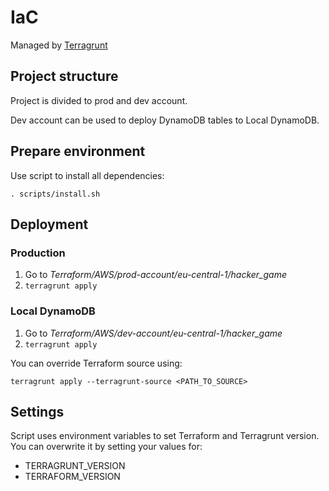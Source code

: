 # IaC
Managed by [Terragrunt](https://github.com/gruntwork-io/terragrunt)

## Project structure

Project is divided to prod and dev account. 

Dev account can be used to deploy DynamoDB tables to Local DynamoDB.

## Prepare environment

Use script to install all dependencies:
```
. scripts/install.sh
```

## Deployment

### Production
1. Go to *Terraform/AWS/prod-account/eu-central-1/hacker_game*
2. `terragrunt apply`

### Local DynamoDB
1. Go to *Terraform/AWS/dev-account/eu-central-1/hacker_game*
2. `terragrunt apply`

You can override Terraform source using:
```
terragrunt apply --terragrunt-source <PATH_TO_SOURCE>
```

## Settings
Script uses environment variables to set Terraform and Terragrunt version. You can overwrite it by setting your values for:

- TERRAGRUNT_VERSION
- TERRAFORM_VERSION
